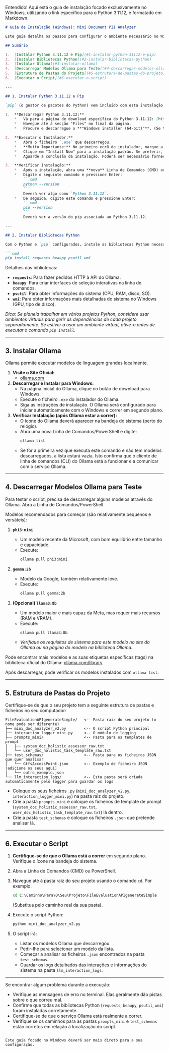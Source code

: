 Entendido! Aqui está o guia de instalação focado exclusivamente no Windows, utilizando o link específico para o Python 3.11.12, e formatado em Markdown.

```markdown
# Guia de Instalação (Windows): Mini Document PII Analyzer

Este guia detalha os passos para configurar o ambiente necessário no Windows para executar o script `mini_doc_analyzer.py`.

## Sumário

1.  [Instalar Python 3.11.12 e Pip](#1-instalar-python-31112-e-pip)
2.  [Instalar Bibliotecas Python](#2-instalar-bibliotecas-python)
3.  [Instalar Ollama](#3-instalar-ollama)
4.  [Descarregar Modelos Ollama para Teste](#4-descarregar-modelos-ollama-para-teste)
5.  [Estrutura de Pastas do Projeto](#5-estrutura-de-pastas-do-projeto)
6.  [Executar o Script](#6-executar-o-script)

---

## 1. Instalar Python 3.11.12 e Pip

`pip` (o gestor de pacotes do Python) vem incluído com esta instalação do Python.

1.  **Descarregar Python 3.11.12:**
    *   Vá para a página de download específica do Python 3.11.12: [https://www.python.org/downloads/release/python-31112/](https://www.python.org/downloads/release/python-31112/)
    *   Navegue até à secção "Files" no final da página.
    *   Procure e descarregue o **"Windows installer (64-bit)"**. (Se tiver um sistema Windows de 32 bits, que é raro hoje em dia, escolha a versão de 32 bits).

2.  **Executar o Instalador:**
    *   Abra o ficheiro `.exe` que descarregou.
    *   **Muito Importante:** No primeiro ecrã do instalador, marque a caixa que diz **"Add Python 3.11 to PATH"**. Isto é crucial para poder executar `python` e `pip` facilmente a partir da Linha de Comandos.
    *   Clique em "Install Now" para a instalação padrão. Se preferir, pode escolher "Customize installation" para alterar o local de instalação, mas a opção padrão é geralmente adequada.
    *   Aguarde a conclusão da instalação. Poderá ser necessário fornecer permissões de administrador.

3.  **Verificar Instalação:**
    *   Após a instalação, abra uma **nova** Linha de Comandos (CMD) ou PowerShell. (É importante que seja uma nova janela para que as alterações ao PATH sejam reconhecidas).
    *   Digite o seguinte comando e pressione Enter:
        ```cmd
        python --version
        ```
        Deverá ver algo como `Python 3.11.12`.
    *   De seguida, digite este comando e pressione Enter:
        ```cmd
        pip --version
        ```
        Deverá ver a versão do pip associada ao Python 3.11.12.

---

## 2. Instalar Bibliotecas Python

Com o Python e `pip` configurados, instale as bibliotecas Python necessárias para o projeto. Na Linha de Comandos (CMD ou PowerShell), execute o seguinte comando:

```cmd
pip install requests beaupy psutil wmi
```

Detalhes das bibliotecas:
*   **`requests`**: Para fazer pedidos HTTP à API do Ollama.
*   **`beaupy`**: Para criar interfaces de seleção interativas na linha de comandos.
*   **`psutil`**: Para obter informações do sistema (CPU, RAM, disco, SO).
*   **`wmi`**: Para obter informações mais detalhadas do sistema no Windows (GPU, tipo de disco).

*Dica: Se planeia trabalhar em vários projetos Python, considere usar ambientes virtuais para gerir as dependências de cada projeto separadamente. Se estiver a usar um ambiente virtual, ative-o antes de executar o comando `pip install`.*

---

## 3. Instalar Ollama

Ollama permite executar modelos de linguagem grandes localmente.

1.  **Visite o Site Oficial:**
    *   [ollama.com](https://ollama.com/)
2.  **Descarregar e Instalar para Windows:**
    *   Na página inicial do Ollama, clique no botão de download para Windows.
    *   Execute o ficheiro `.exe` do instalador do Ollama.
    *   Siga as instruções de instalação. O Ollama será configurado para iniciar automaticamente com o Windows e correr em segundo plano.
3.  **Verificar Instalação (após Ollama estar a correr):**
    *   O ícone do Ollama deverá aparecer na bandeja do sistema (perto do relógio).
    *   Abra uma nova Linha de Comandos/PowerShell e digite:
        ```cmd
        ollama list
        ```
    *   Se for a primeira vez que executa este comando e não tem modelos descarregados, a lista estará vazia. Isto confirma que o cliente de linha de comandos (CLI) do Ollama está a funcionar e a comunicar com o serviço Ollama.

---

## 4. Descarregar Modelos Ollama para Teste

Para testar o script, precisa de descarregar alguns modelos através do Ollama. Abra a Linha de Comandos/PowerShell.

Modelos recomendados para começar (são relativamente pequenos e versáteis):

1.  **`phi3:mini`**
    *   Um modelo recente da Microsoft, com bom equilíbrio entre tamanho e capacidade.
    *   Execute:
        ```cmd
        ollama pull phi3:mini
        ```

2.  **`gemma:2b`**
    *   Modelo da Google, também relativamente leve.
    *   Execute:
        ```cmd
        ollama pull gemma:2b
        ```

3.  **(Opcional) `llama3:8b`**
    *   Um modelo maior e mais capaz da Meta, mas requer mais recursos (RAM e VRAM).
    *   Execute:
        ```cmd
        ollama pull llama3:8b
        ```
    *   *Verifique os requisitos de sistema para este modelo no site do Ollama ou na página do modelo na biblioteca Ollama.*

Pode encontrar mais modelos e as suas etiquetas específicas (tags) na biblioteca oficial do Ollama: [ollama.com/library](https://ollama.com/library)

Após descarregar, pode verificar os modelos instalados com `ollama list`.

---

## 5. Estrutura de Pastas do Projeto

Certifique-se de que o seu projeto tem a seguinte estrutura de pastas e ficheiros no seu computador:

```
FileEvaluationAPIgenerateSimple/   <-- Pasta raiz do seu projeto (o nome pode ser diferente)
├── mini_doc_analyzer_v2.py        <-- O script Python principal
├── interaction_logger_mini.py     <-- O módulo de logging
├── prompts_mini/                  <-- Pasta para os templates de prompt
│   ├── system_doc_holistic_assessor_raw.txt
│   └── user_doc_holistic_task_template_raw.txt
├── test_schemas/                  <-- Pasta para os ficheiros JSON que quer analisar
│   └── GtfsAccessPoint.json       <-- Exemplo de ficheiro JSON (adicione os seus aqui)
│   └── outro_exemplo.json
└── llm_interaction_logs/          <-- Esta pasta será criada automaticamente pelo logger para guardar os logs
```

*   Coloque os seus ficheiros `.py` (`mini_doc_analyzer_v2.py`, `interaction_logger_mini.py`) na pasta raiz do projeto.
*   Crie a pasta `prompts_mini` e coloque os ficheiros de template de prompt (`system_doc_holistic_assessor_raw.txt`, `user_doc_holistic_task_template_raw.txt`) lá dentro.
*   Crie a pasta `test_schemas` e coloque os ficheiros `.json` que pretende analisar lá.

---

## 6. Executar o Script

1.  **Certifique-se de que o Ollama está a correr** em segundo plano. Verifique o ícone na bandeja do sistema.
2.  Abra a Linha de Comandos (CMD) ou PowerShell.
3.  Navegue até à pasta raiz do seu projeto usando o comando `cd`. Por exemplo:
    ```cmd
    cd C:\Caminho\Para\O\Seu\Projeto\FileEvaluationAPIgenerateSimple
    ```
    (Substitua pelo caminho real da sua pasta).
4.  Execute o script Python:
    ```cmd
    python mini_doc_analyzer_v2.py
    ```

5.  O script irá:
    *   Listar os modelos Ollama que descarregou.
    *   Pedir-lhe para selecionar um modelo da lista.
    *   Começar a analisar os ficheiros `.json` encontrados na pasta `test_schemas`.
    *   Guardar os logs detalhados das interações e informações do sistema na pasta `llm_interaction_logs`.

---

Se encontrar algum problema durante a execução:
*   Verifique as mensagens de erro no terminal. Elas geralmente dão pistas sobre o que correu mal.
*   Confirme que todas as bibliotecas Python (`requests`, `beaupy`, `psutil`, `wmi`) foram instaladas corretamente.
*   Certifique-se de que o serviço Ollama está realmente a correr.
*   Verifique se os caminhos para as pastas `prompts_mini` e `test_schemas` estão corretos em relação à localização do script.
```

Este guia focado no Windows deverá ser mais direto para a sua configuração.
